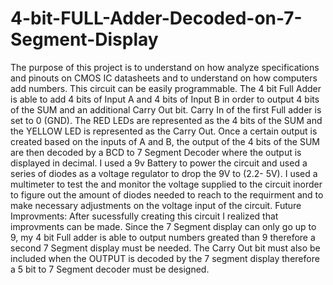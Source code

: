 # 4-bit-FULL-Adder-Decoded-on-7-Segment-Display

The purpose of this project is to understand on how analyze specifications and pinouts on CMOS IC datasheets and to understand on how computers add numbers. This circuit can be easily programmable. 
The 4 bit Full Adder is able to add 4 bits of Input A and 4 bits of Input B in order to output 4 bits of the SUM and an additional Carry Out bit. Carry In of the first Full adder is set to 0 (GND). The RED LEDs are represented as the 4 bits of the SUM and the YELLOW LED is represented as the Carry Out. Once a certain output is created based on the inputs of A and B, the output of the 4 bits of the SUM are then decoded by a BCD to 7 Segment Decoder where the output is displayed in decimal. I used a 9v Battery to power the circuit and used a series of diodes as a voltage regulator to drop the 9V to (2.2- 5V). I used a multimeter to test the and monitor the voltage supplied to the circuit inorder to figure out the amount of diodes needed to reach to the requirment and to make necessary adjustments on the voltage input of the circuit.
Future Improvments: After sucessfully creating this circuit I realized that improvments can be made. Since the 7 Segment display can only go up to 9, my 4 bit Full adder is able to output numbers greated than 9 therefore a second 7 Segment display must be needed. The Carry Out bit must also be included when the OUTPUT is decoded by the 7 segment display therefore a 5 bit to 7 Segment decoder must be designed. 

